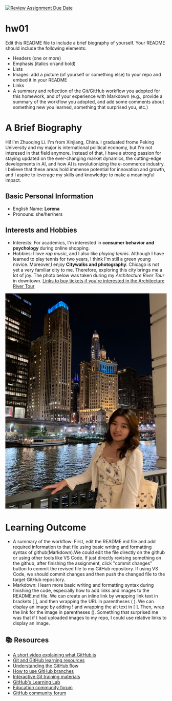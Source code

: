 [![Review Assignment Due Date](https://classroom.github.com/assets/deadline-readme-button-24ddc0f5d75046c5622901739e7c5dd533143b0c8e959d652212380cedb1ea36.svg)](https://classroom.github.com/a/bEPlIkIB)
# hw01

Edit this README file to include a brief biography of yourself. Your README should include the following elements:
* Headers (one or more)
* Emphasis (italics or/and bold)
* Lists
* Images: add a picture (of yourself or something else) to your repo and embed it in your README
* Links
* A summary and reflection of the Git/GitHub workflow you adopted for this homework, and of your experience with Markdown (e.g., provide a summary of the workflow you adopted, and add some comments about something new you learned, something that surprised you, etc.)

# A Brief Biography 
Hi! I'm Zhuoqing Li. I'm from Xinjiang, China. I graduated frome Peking University and my major is international political economy, but I'm not interesed in that field anymore. Instead of that, I have a strong passion for staying updated on the ever-changing market dynamics, the cutting-edge developments in AI, and how AI is revolutionizing the e-commerce industry. I believe that these areas hold immense potential for innovation and growth, and I aspire to leverage my skills and knowledge to make a meaningful impact. 
## Basic Personal Information
* English Name: **Lorena**
* Pronouns: she/her/hers
## Interests and Hobbies
* Interests: For academics, I'm interested in **consumer behavior and psychology** during online shopping. 
* Hobbies: I love _rap music_, and I also like _playing tennis_. Although I have learned to play tennis for two years, I think I'm still a green young novice. Moreover,I enjoy **Citywalks and photography**. Chicago is not yet a very familiar city to me. Therefore, exploring this city brings me a lot of joy. The photo below was taken during my _Architecture River Tour_ in downtown. [Links to buy tickets if you're interested in the Architecture River Tour](https://shorelinesightseeing.com/)

![This is a picture taken last weekend. I was taken this photo during riverwalk.](/Picture.jpg)

# Learning Outcome
* A summary of the workflow: First, edit the README.md file and add required information to that file using basic writing and formatting syntax of github(Markdown).We could edit the file directly on the github or using other tools like VS Code. If just directly revising something on the github, after finishing the assignment, click "commit changes" button to commit the revised file to my GitHub repository. If using VS Code, we should commit changes and then push the changed file to the target GitHub repository.
* Markdown: I learn more basic writing and formatting syntax during finishing the code, especially how to add links and images to the README.md file. We can create an inline link by wrapping link text in brackets [ ], and then wrapping the URL in parentheses ( ). We can display an image by adding ! and wrapping the alt text in [ ]. Then, wrap the link for the image in parentheses (). Something that surprised me was that if I had uploaded images to my repo, I could use relative links to display an image.


## 📚  Resources 
* [A short video explaining what GitHub is](https://www.youtube.com/watch?v=w3jLJU7DT5E&feature=youtu.be) 
* [Git and GitHub learning resources](https://docs.github.com/en/github/getting-started-with-github/git-and-github-learning-resources) 
* [Understanding the GitHub flow](https://guides.github.com/introduction/flow/)
* [How to use GitHub branches](https://www.youtube.com/watch?v=H5GJfcp3p4Q&feature=youtu.be)
* [Interactive Git training materials](https://githubtraining.github.io/training-manual/#/01_getting_ready_for_class)
* [GitHub's Learning Lab](https://lab.github.com/)
* [Education community forum](https://education.github.community/)
* [GitHub community forum](https://github.community/)
